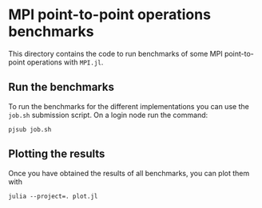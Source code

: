 # MPI point-to-point operations benchmarks

This directory contains the code to run benchmarks of some MPI point-to-point operations
with `MPI.jl`.

## Run the benchmarks

To run the benchmarks for the different implementations you can use the `job.sh` submission
script.  On a login node run the command:

```
pjsub job.sh
```

## Plotting the results

Once you have obtained the results of all benchmarks, you can plot them with

```
julia --project=. plot.jl
```
